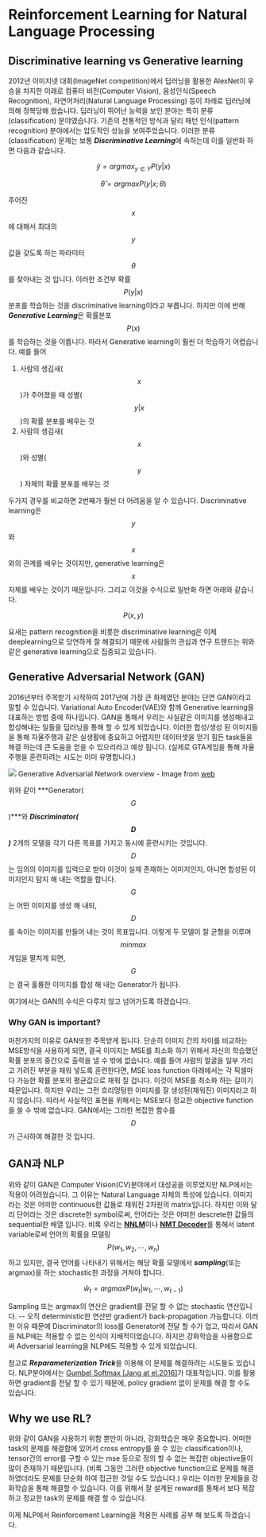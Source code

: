 # Reinforcement Learning for Natural Language Processing

## Discriminative learning vs Generative learning

2012년 이미지넷 대회(ImageNet competition)에서 딥러닝을 활용한 AlexNet이 우승을 차지한 이래로 컴퓨터 비전(Computer Vision), 음성인식(Speech Recognition), 자연어처리(Natural Language Processing) 등이 차례로 딥러닝에 의해 정복당해 왔습니다. 딥러닝이 뛰어난 능력을 보인 분야는 특히 분류(classification) 분야였습니다. 기존의 전통적인 방식과 달리 패턴 인식(pattern recognition) 분야에서는 압도적인 성능을 보여주었습니다. 이러한 분류(classification) 문제는 보통 ***Discriminative Learning***에 속하는데 이를 일반화 하면 다음과 같습니다.

$$
\hat{y} = argmax_{y \in Y} P(y|x)
$$

$$
\hat{\theta}=argmax P(y|x;\theta)
$$

주어진 $$x$$에 대해서 최대의 $$y$$ 값을 갖도록 하는 파라미터 $$\theta$$를 찾아내는 것 입니다. 이러한 조건부 확률 $$P(y|x)$$ 분포를 학습하는 것을 discriminative learning이라고 부릅니다. 하지만 이에 반해 ***Generative Learning***은 확률분포 $$ P(x) $$를 학습하는 것을 이릅니다. 따라서 Generative learning이 훨씬 더 학습하기 어렵습니다. 예를 들어 

1. 사람의 생김새($$x$$)가 주어졌을 때 성별($$y|x$$)의 확률 분포를 배우는 것
1. 사람의 생김새($$x$$)와 성별($$y$$) 자체의 확률 분포를 배우는 것

두가지 경우를 비교하면 2번째가 훨씬 더 어려움을 알 수 있습니다. Discriminative learning은 $$y$$와 $$x$$와의 관계를 배우는 것이지만, generative learning은 $$x$$ 자체를 배우는 것이기 때문입니다. 그리고 이것을 수식으로 일반화 하면 아래와 같습니다.

$$
P(x, y)
$$

요새는 pattern recognition을 비롯한 discriminative learning은 이제 deeplearning으로 당연하게 잘 해결되기 때문에 사람들의 관심과 연구 트렌드는 위와 같은 generative learning으로 집중되고 있습니다.

## Generative Adversarial Network (GAN)

2016년부터 주목받기 시작하여 2017년에 가장 큰 화제였던 분야는 단연 GAN이라고 말할 수 있습니다. Variational Auto Encoder(VAE)와 함께 Generative learning을 대표하는 방법 중에 하나입니다. GAN을 통해서 우리는 사실같은 이미지를 생성해내고 합성해내는 일들을 딥러닝을 통해 할 수 있게 되었습니다. 이러한 합성/생성 된 이미지들을 통해 자율주행과 같은 실생활에 중요하고 어렵지만 데이터셋을 얻기 힘든 task들을 해결 하는데 큰 도움을 얻을 수 있으리라고 예상 됩니다. (실제로 GTA게임을 통해 자율주행을 훈련하려는 시도는 이미 유명합니다.)

![](https://sthalles.github.io/assets/dcgan/GANs.png)
Generative Adversarial Network overview - Image from [web](https://sthalles.github.io/intro-to-gans/)

위와 같이 ***Generator($$G$$)***와 ***Discriminator($$D$$)*** 2개의 모델을 각기 다른 목표를 가지고 동시에 훈련시키는 것입니다. $$D$$는 임의의 이미지를 입력으로 받아 이것이 실제 존재하는 이미지인지, 아니면 합성된 이미지인지 탐지 해 내는 역할을 합니다. $$G$$는 어떤 이미지를 생성 해 내되, $$D$$를 속이는 이미지를 만들어 내는 것이 목표입니다. 이렇게 두 모델이 잘 균형을 이루며 $$ minmax $$ 게임을 펼치게 되면, $$G$$는 결국 훌륭한 이미지를 합성 해 내는 Generator가 됩니다.

여기에서는 GAN의 수식은 다루지 않고 넘어가도록 하겠습니다.

### Why GAN is important?

마찬가지의 이유로 GAN또한 주목받게 됩니다. 단순히 이미지 간의 차이를 비교하는 MSE방식을 사용하게 되면, 결국 이미지는 MSE를 최소화 하기 위해서 자신의 학습했던 확률 분포의 중간으로 출력을 낼 수 밖에 없습니다. 예를 들어 사람의 얼굴을 일부 가리고 가려진 부분을 채워 넣도록 훈련한다면, MSE loss function 아래에서는 각 픽셀마다 가능한 확률 분포의 평균값으로 채워 질 겁니다. 이것이 MSE를 최소화 하는 길이기 때문입니다. 하지만 우리는 그런 흐리멍텅한 이미지를 잘 생성된(채워진) 이미지라고 하지 않습니다. 따라서 사실적인 표현을 위해서는 MSE보다 정교한 objective function을 쓸 수 밖에 없습니다. GAN에서는 그러한 복잡한 함수를 $$D$$가 근사하여 해결한 것 입니다.

## GAN과 NLP

위와 같이 GAN은 Computer Vision(CV)분야에서 대성공을 이루었지만 NLP에서는 적용이 어려웠습니다. 그 이유는 Natural Language 자체의 특성에 있습니다. 이미지라는 것은 어떠한 continuous한 값들로 채워진 2차원의 matrix입니다. 하지만 이와 달리 단어라는 것은 discrete한 symbol로써, 언어라는 것은 어떠한 descrete한 값들의 sequential한 배열 입니다. 비록 우리는 [**NNLM**](../language-modeling/nnlm.md)이나 [**NMT Decoder**](../neural-machine-translation/seq2seq.md)를 통해서 latent variable로써 언어의 확률을 모델링 $$ P(w_1,w_2,\cdots,w_n)$$ 하고 있지만, 결국 언어를 나타내기 위해서는 해당 확률 모델에서 ***sampling***(또는 argmax)을 하는 stochastic한 과정을 거쳐야 합니다.

$$
\hat{w}_t = argmax P(w_t|w_1,\cdots,w_{t-1})
$$

Sampling 또는 argmax의 연산은 gradient를 전달 할 수 없는 stochastic 연산입니다. -- 오직 deterministic한 연산만 gradient가 back-propagation 가능합니다. 이러한 이유 때문에 Discriminator의 loss를 Generator에 전달 할 수가 업고, 따라서 GAN을 NLP에는 적용할 수 없는 인식이 지배적이었습니다. 하지만 강화학습을 사용함으로써 Adversarial learning을 NLP에도 적용할 수 있게 되었습니다.

참고로 ***Reparameterization Trick***을 이용해 이 문제를 해결하려는 시도들도 있습니다. NLP분야에서는 [Gumbel Softmax [Jang at el.2016]](https://arxiv.org/pdf/1611.01144.pdf)가 대표적입니다. 이를 활용하면 gradient를 전달 할 수 있기 때문에, policy gradient 없이 문제를 해결 할 수도 있습니다.

## Why we use RL?

위와 같이 GAN을 사용하기 위함 뿐만이 아니라, 강화학습은 매우 중요합니다. 어떠한 task의 문제를 해결함에 있어서 cross entropy를 쓸 수 있는 classification이나, tensor간의 error를 구할 수 있는 mse 등으로 정의 할 수 없는 복잡한 objective들이 많이 존재하기 때문입니다. (비록 그동안 그러한 objective function으로 문제를 해결하였더라도 문제를 단순화 하여 접근한 것일 수도 있습니다.) 우리는 이러한 문제들을 강화학습을 통해 해결할 수 있습니다. 이를 위해서 잘 설계된 reward를 통해서 보다 복잡하고 정교한 task의 문제를 해결 할 수 있습니다.

이제 NLP에서 Reinforcement Learning을 적용한 사례를 공부 해 보도록 하겠습니다.